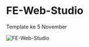 # FE-Web-Studio
Template ke 5 November

![FE-Web-Studio](https://user-images.githubusercontent.com/57338547/99137958-b8da6080-265f-11eb-9893-b968e2367845.jpg)
